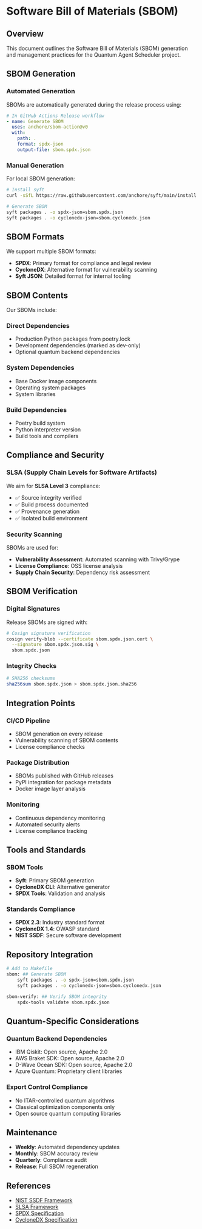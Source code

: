 # Software Bill of Materials (SBOM)

## Overview

This document outlines the Software Bill of Materials (SBOM) generation and management practices for the Quantum Agent Scheduler project.

## SBOM Generation

### Automated Generation

SBOMs are automatically generated during the release process using:

```yaml
# In GitHub Actions Release workflow
- name: Generate SBOM
  uses: anchore/sbom-action@v0
  with:
    path: .
    format: spdx-json
    output-file: sbom.spdx.json
```

### Manual Generation

For local SBOM generation:

```bash
# Install syft
curl -sSfL https://raw.githubusercontent.com/anchore/syft/main/install.sh | sh -s -- -b /usr/local/bin

# Generate SBOM
syft packages . -o spdx-json=sbom.spdx.json
syft packages . -o cyclonedx-json=sbom.cyclonedx.json
```

## SBOM Formats

We support multiple SBOM formats:

- **SPDX**: Primary format for compliance and legal review
- **CycloneDX**: Alternative format for vulnerability scanning
- **Syft JSON**: Detailed format for internal tooling

## SBOM Contents

Our SBOMs include:

### Direct Dependencies
- Production Python packages from poetry.lock
- Development dependencies (marked as dev-only)
- Optional quantum backend dependencies

### System Dependencies
- Base Docker image components
- Operating system packages
- System libraries

### Build Dependencies
- Poetry build system
- Python interpreter version
- Build tools and compilers

## Compliance and Security

### SLSA (Supply Chain Levels for Software Artifacts)

We aim for **SLSA Level 3** compliance:

- ✅ Source integrity verified
- ✅ Build process documented
- ✅ Provenance generation
- ✅ Isolated build environment

### Security Scanning

SBOMs are used for:

- **Vulnerability Assessment**: Automated scanning with Trivy/Grype
- **License Compliance**: OSS license analysis
- **Supply Chain Security**: Dependency risk assessment

## SBOM Verification

### Digital Signatures

Release SBOMs are signed with:

```bash
# Cosign signature verification
cosign verify-blob --certificate sbom.spdx.json.cert \
  --signature sbom.spdx.json.sig \
  sbom.spdx.json
```

### Integrity Checks

```bash
# SHA256 checksums
sha256sum sbom.spdx.json > sbom.spdx.json.sha256
```

## Integration Points

### CI/CD Pipeline
- SBOM generation on every release
- Vulnerability scanning of SBOM contents
- License compliance checks

### Package Distribution
- SBOMs published with GitHub releases
- PyPI integration for package metadata
- Docker image layer analysis

### Monitoring
- Continuous dependency monitoring
- Automated security alerts
- License compliance tracking

## Tools and Standards

### SBOM Tools
- **Syft**: Primary SBOM generation
- **CycloneDX CLI**: Alternative generator
- **SPDX Tools**: Validation and analysis

### Standards Compliance
- **SPDX 2.3**: Industry standard format
- **CycloneDX 1.4**: OWASP standard
- **NIST SSDF**: Secure software development

## Repository Integration

```bash
# Add to Makefile
sbom: ## Generate SBOM
	syft packages . -o spdx-json=sbom.spdx.json
	syft packages . -o cyclonedx-json=sbom.cyclonedx.json

sbom-verify: ## Verify SBOM integrity
	spdx-tools validate sbom.spdx.json
```

## Quantum-Specific Considerations

### Quantum Backend Dependencies
- IBM Qiskit: Open source, Apache 2.0
- AWS Braket SDK: Open source, Apache 2.0
- D-Wave Ocean SDK: Open source, Apache 2.0
- Azure Quantum: Proprietary client libraries

### Export Control Compliance
- No ITAR-controlled quantum algorithms
- Classical optimization components only
- Open source quantum computing libraries

## Maintenance

- **Weekly**: Automated dependency updates
- **Monthly**: SBOM accuracy review
- **Quarterly**: Compliance audit
- **Release**: Full SBOM regeneration

## References

- [NIST SSDF Framework](https://csrc.nist.gov/Projects/ssdf)
- [SLSA Framework](https://slsa.dev/)
- [SPDX Specification](https://spdx.github.io/spdx-spec/)
- [CycloneDX Specification](https://cyclonedx.org/specification/overview/)
